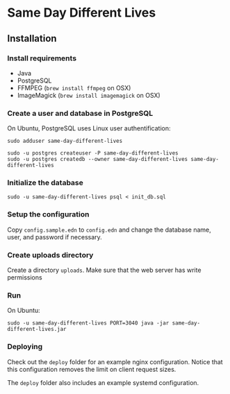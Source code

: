 # Same Day Different Lives

## Installation 

### Install requirements

* Java
* PostgreSQL
* FFMPEG (`brew install ffmpeg` on OSX)
* ImageMagick (`brew install imagemagick` on OSX)


### Create a user and database in PostgreSQL

On Ubuntu, PostgreSQL uses Linux user authentification:

```
sudo adduser same-day-different-lives

sudo -u postgres createuser -P same-day-different-lives
sudo -u postgres createdb --owner same-day-different-lives same-day-different-lives
```


### Initialize the database

```
sudo -u same-day-different-lives psql < init_db.sql
```


### Setup the configuration

Copy `config.sample.edn` to `config.edn` and change the database name, user, and password if necessary.


### Create uploads directory

Create a directory `uploads`. Make sure that the web server has write permissions


### Run 

On Ubuntu:

```
sudo -u same-day-different-lives PORT=3040 java -jar same-day-different-lives.jar
```


### Deploying

Check out the `deploy` folder for an example nginx configuration. Notice that this configuration removes the limit on client request sizes. 

The `deploy` folder also includes an example systemd configuration. 

